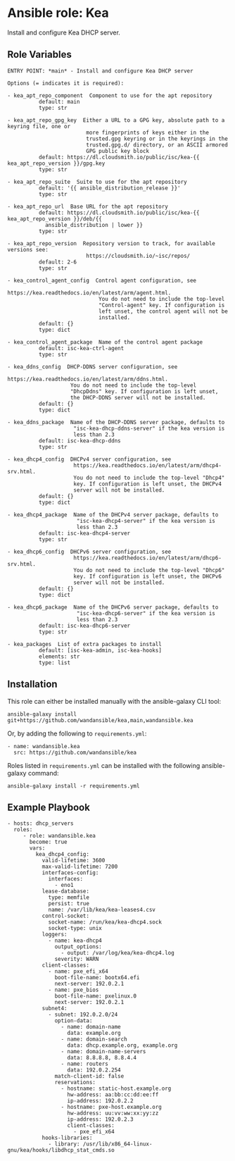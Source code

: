 Ansible role: Kea
=================

Install and configure Kea DHCP server.

Role Variables
--------------

```
ENTRY POINT: *main* - Install and configure Kea DHCP server

Options (= indicates it is required):

- kea_apt_repo_component  Component to use for the apt repository
          default: main
          type: str

- kea_apt_repo_gpg_key  Either a URL to a GPG key, absolute path to a keyring file, one or
                         more fingerprints of keys either in the
                         trusted.gpg keyring or in the keyrings in the
                         trusted.gpg.d/ directory, or an ASCII armored
                         GPG public key block
          default: https://dl.cloudsmith.io/public/isc/kea-{{ kea_apt_repo_version }}/gpg.key
          type: str

- kea_apt_repo_suite  Suite to use for the apt repository
          default: '{{ ansible_distribution_release }}'
          type: str

- kea_apt_repo_url  Base URL for the apt repository
          default: https://dl.cloudsmith.io/public/isc/kea-{{ kea_apt_repo_version }}/deb/{{
            ansible_distribution | lower }}
          type: str

- kea_apt_repo_version  Repository version to track, for available versions see:
                         https://cloudsmith.io/~isc/repos/
          default: 2-6
          type: str

- kea_control_agent_config  Control agent configuration, see
                             https://kea.readthedocs.io/en/latest/arm/agent.html.
                             You do not need to include the top-level
                             "Control-agent" key. If configuration is
                             left unset, the control agent will not be
                             installed.
          default: {}
          type: dict

- kea_control_agent_package  Name of the control agent package
          default: isc-kea-ctrl-agent
          type: str

- kea_ddns_config  DHCP-DDNS server configuration, see
                    https://kea.readthedocs.io/en/latest/arm/ddns.html.
                    You do not need to include the top-level
                    "DhcpDdns" key. If configuration is left unset,
                    the DHCP-DDNS server will not be installed.
          default: {}
          type: dict

- kea_ddns_package  Name of the DHCP-DDNS server package, defaults to
                     "isc-kea-dhcp-ddns-server" if the kea version is
                     less than 2.3
          default: isc-kea-dhcp-ddns
          type: str

- kea_dhcp4_config  DHCPv4 server configuration, see
                     https://kea.readthedocs.io/en/latest/arm/dhcp4-srv.html.
                     You do not need to include the top-level "Dhcp4"
                     key. If configuration is left unset, the DHCPv4
                     server will not be installed.
          default: {}
          type: dict

- kea_dhcp4_package  Name of the DHCPv4 server package, defaults to
                      "isc-kea-dhcp4-server" if the kea version is
                      less than 2.3
          default: isc-kea-dhcp4-server
          type: str

- kea_dhcp6_config  DHCPv6 server configuration, see
                     https://kea.readthedocs.io/en/latest/arm/dhcp6-srv.html.
                     You do not need to include the top-level "Dhcp6"
                     key. If configuration is left unset, the DHCPv6
                     server will not be installed.
          default: {}
          type: dict

- kea_dhcp6_package  Name of the DHCPv6 server package, defaults to
                      "isc-kea-dhcp6-server" if the kea version is
                      less than 2.3
          default: isc-kea-dhcp6-server
          type: str

- kea_packages  List of extra packages to install
          default: [isc-kea-admin, isc-kea-hooks]
          elements: str
          type: list
```

Installation
------------

This role can either be installed manually with the ansible-galaxy CLI tool:

    ansible-galaxy install git+https://github.com/wandansible/kea,main,wandansible.kea
     
Or, by adding the following to `requirements.yml`:

    - name: wandansible.kea
      src: https://github.com/wandansible/kea

Roles listed in `requirements.yml` can be installed with the following ansible-galaxy command:

    ansible-galaxy install -r requirements.yml

Example Playbook
----------------

    - hosts: dhcp_servers
      roles:
         - role: wandansible.kea
           become: true
           vars:
             kea_dhcp4_config:
               valid-lifetime: 3600
               max-valid-lifetime: 7200
               interfaces-config:
                 interfaces:
                   - eno1
               lease-database:
                 type: memfile
                 persist: true
                 name: /var/lib/kea/kea-leases4.csv
               control-socket:
                 socket-name: /run/kea/kea-dhcp4.sock
                 socket-type: unix
               loggers:
                 - name: kea-dhcp4
                   output_options:
                     - output: /var/log/kea/kea-dhcp4.log
                   severity: WARN
               client-classes:
                 - name: pxe_efi_x64
                   boot-file-name: bootx64.efi
                   next-server: 192.0.2.1
                 - name: pxe_bios
                   boot-file-name: pxelinux.0
                   next-server: 192.0.2.1
               subnet4:
                 - subnet: 192.0.2.0/24
                   option-data:
                     - name: domain-name
                       data: example.org
                     - name: domain-search
                       data: dhcp.example.org, example.org
                     - name: domain-name-servers
                       data: 8.8.8.8, 8.8.4.4
                     - name: routers
                       data: 192.0.2.254
                   match-client-id: false
                   reservations:
                     - hostname: static-host.example.org
                       hw-address: aa:bb:cc:dd:ee:ff
                       ip-address: 192.0.2.2
                     - hostname: pxe-host.example.org
                       hw-address: uu:vv:ww:xx:yy:zz
                       ip-address: 192.0.2.3
                       client-classes:
                         - pxe_efi_x64
               hooks-libraries:
                 - library: /usr/lib/x86_64-linux-gnu/kea/hooks/libdhcp_stat_cmds.so
